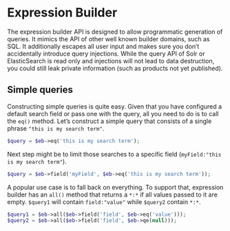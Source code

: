 # Expression Builder

The expression builder API is designed to allow programmatic generation of queries. It mimics the API of other well
known builder domains, such as SQL. It additionally escapes all user input and makes sure you don’t accidentally
introduce query injections. While the query API of Solr or ElasticSearch is read only and injections will not lead to
data destruction, you could still leak private information (such as products not yet published).

## Simple queries

Constructing simple queries is quite easy. Given that you have configured a default search field or pass one with the
query, all you need to do is to call the `eq()` method. Let’s construct a simple query that consists of a single phrase
`"this is my search term"`.

```php
$query = $eb->eq('this is my search term');
```

Next step might be to limit those searches to a specific field (`myField:"this is my search term"`).

```php
$query = $eb->field('myField', $eb->eq('this is my search term'));
```

A popular use case is to fall back on everything. To support that, expression builder has an `all()` method that returns
a `*:*` if all values passed to it are empty. `$query1` will contain `field:"value"` while `$query2` contain `*:*`.

```php
$query1 = $eb->all($eb->field('field', $eb->eq('value')));
$query2 = $eb->all($eb->field('field', $eb->qe(null)));
```
